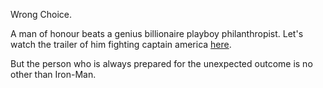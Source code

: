 Wrong Choice.


A man of honour beats a genius billionaire playboy philanthropist.
Let's watch the trailer of him fighting captain america [here](https://youtu.be/uVdV-lxRPFo).

But the person who is always prepared for the unexpected outcome is no other than Iron-Man.
